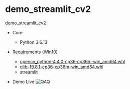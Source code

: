 # demo_streamlit_cv2
demo_streamlit_cv2

- Core
  - Python 3.6.13

- Requirements (Win10)
  - [opencv_python‑4.4.0‑cp36‑cp36m‑win_amd64.whl](https://www.lfd.uci.edu/~gohlke/pythonlibs/#opencv)
  - [dlib-19.8.1-cp36-cp36m-win_amd64.whl](https://pypi.org/simple/dlib/)
  - streamlit

- Demo Live
![QAQ](https://user-images.githubusercontent.com/49470040/126008924-cee78078-e9bb-40d1-9989-da0c1b696e77.gif)

